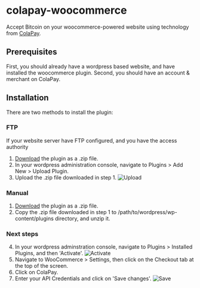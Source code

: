 colapay-woocommerce
===================

Accept Bitcoin on your woocommerce-powered website using
technology from [ColaPay](https://www.colapay.com).

## Prerequisites

First, you should already have a wordpress based website, and have installed the woocommerce plugin.
Second, you should have an account & merchant on ColaPay.

## Installation

There are two methods to install the plugin:

### FTP

If your website server have FTP configured, and you have the access authority

1. [Download](https://github.com/colapay/colapay-woocommerce/archive/master.zip) the plugin as a .zip file.
2. In your wordpress administration console, navigate to Plugins > Add New > Upload Plugin.
3. Upload the .zip file downloaded in step 1. ![Upload](http://i.imgur.com/yqMnLXZ.jpg)

### Manual

1. [Download](https://github.com/colapay/colapay-woocommerce/archive/master.zip) the plugin as a .zip file.
2. Copy the .zip file downloaded in step 1 to /path/to/wordpress/wp-content/plugins directory, and unzip it.

### Next steps
4. In your wordpress adminstration console, navigate to Plugins > Installed Plugins, and then 'Activate'. ![Activate](http://i.imgur.com/hh0Pq0G.jpg)
5. Navigate to WooCommerce > Settings, then click on the Checkout tab at the top of the screen.
6. Click on ColaPay.
7. Enter your API Credentials and click on 'Save changes'. ![Save](http://i.imgur.com/GMJhGVr.jpg)

